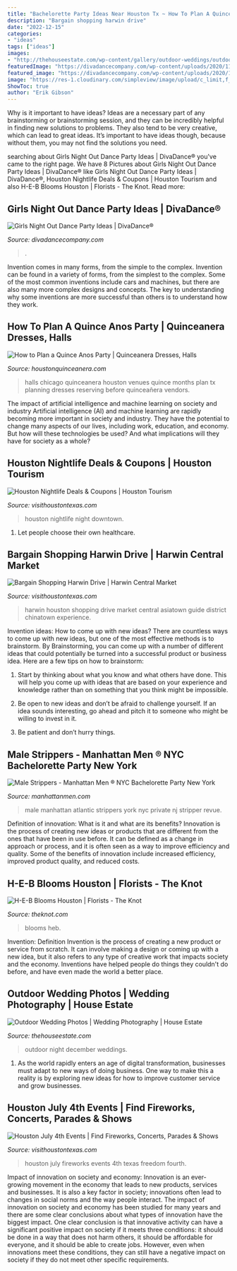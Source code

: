 ```yaml
---
title: "Bachelorette Party Ideas Near Houston Tx ~ How To Plan A Quince Anos Party"
description: "Bargain shopping harwin drive"
date: "2022-12-15"
categories:
- "ideas"
tags: ["ideas"]
images:
- "http://thehouseestate.com/wp-content/gallery/outdoor-weddings/outdoor-wedding-on-a-december-night.jpg"
featuredImage: "https://divadancecompany.com/wp-content/uploads/2020/11/Three-African-American-Women-Blowing-Kisses.jpg"
featured_image: "https://divadancecompany.com/wp-content/uploads/2020/11/Three-African-American-Women-Blowing-Kisses.jpg"
image: "https://res-1.cloudinary.com/simpleview/image/upload/c_limit,f_auto,h_1200,q_75,w_1200/v1/clients/houston/DOWNTOWN_TRAFFIC_NIGHT_2_dc3b7da8-0697-4fb2-a1cf-344fa32bd2db.jpg"
ShowToc: true
author: "Erik Gibson"
---
```



Why is it important to have ideas?
Ideas are a necessary part of any brainstorming or brainstorming session, and they can be incredibly helpful in finding new solutions to problems. They also tend to be very creative, which can lead to great ideas. It’s important to have ideas though, because without them, you may not find the solutions you need.

	

		
searching about Girls Night Out Dance Party Ideas | DivaDance® you've came to the right page. We have 8 Pictures about Girls Night Out Dance Party Ideas | DivaDance® like Girls Night Out Dance Party Ideas | DivaDance®, Houston Nightlife Deals &amp; Coupons | Houston Tourism and also H-E-B Blooms Houston | Florists - The Knot. Read more:
		
    
## Girls Night Out Dance Party Ideas | DivaDance®

<img loading=lazy src="https://divadancecompany.com/wp-content/uploads/2020/11/Three-African-American-Women-Blowing-Kisses.jpg" onerror="this.onerror=null;this.src='https://tse2.mm.bing.net/th?id=OIP.pLa7hZOfBhaGUzhS3qY9DQHaE7&amp;pid=15.1';" alt="Girls Night Out Dance Party Ideas | DivaDance®">

_Source: divadancecompany.com_

>. 

	

Invention comes in many forms, from the simple to the complex.
Invention can be found in a variety of forms, from the simplest to the complex. Some of the most common inventions include cars and machines, but there are also many more complex designs and concepts. The key to understanding why some inventions are more successful than others is to understand how they work.

    
## How To Plan A Quince Anos Party | Quinceanera Dresses, Halls

<img loading=lazy src="https://www.houstonquinceanera.com/sites/default/files/attach/hacienda_bella_terra12.jpg" onerror="this.onerror=null;this.src='https://tse4.mm.bing.net/th?id=OIP.ux5ZYyZq92POH_7UUZHHqQHaE8&amp;pid=15.1';" alt="How to Plan a Quince Anos Party | Quinceanera Dresses, Halls">

_Source: houstonquinceanera.com_

>halls chicago quinceanera houston venues quince months plan tx planning dresses reserving before quinceañera vendors. 

	

The impact of artificial intelligence and machine learning on society and industry
Artificial intelligence (AI) and machine learning are rapidly becoming more important in society and industry. They have the potential to change many aspects of our lives, including work, education, and economy. But how will these technologies be used? And what implications will they have for society as a whole?

    
## Houston Nightlife Deals &amp; Coupons | Houston Tourism

<img loading=lazy src="https://res-1.cloudinary.com/simpleview/image/upload/c_limit,f_auto,h_1200,q_75,w_1200/v1/clients/houston/DOWNTOWN_TRAFFIC_NIGHT_2_dc3b7da8-0697-4fb2-a1cf-344fa32bd2db.jpg" onerror="this.onerror=null;this.src='https://tse2.mm.bing.net/th?id=OIP.RSGb5bx8yiMzwqMNzU8JGgHaEK&amp;pid=15.1';" alt="Houston Nightlife Deals &amp; Coupons | Houston Tourism">

_Source: visithoustontexas.com_

>houston nightlife night downtown. 

	

1. Let people choose their own healthcare.

    
## Bargain Shopping Harwin Drive | Harwin Central Market

<img loading=lazy src="https://res-3.cloudinary.com/simpleview/image/upload/c_limit,f_auto,h_1200,q_75,w_1200/v1/clients/houston/image_3811_f62d17c5-1545-48ca-b14a-8abf932f03c9.jpg" onerror="this.onerror=null;this.src='https://tse4.mm.bing.net/th?id=OIP.8CHxtgp63b2XZHAjlXtdvgHaE9&amp;pid=15.1';" alt="Bargain Shopping Harwin Drive | Harwin Central Market">

_Source: visithoustontexas.com_

>harwin houston shopping drive market central asiatown guide district chinatown experience. 

	

Invention ideas: How to come up with new ideas?
There are countless ways to come up with new ideas, but one of the most effective methods is to brainstorm. By Brainstorming, you can come up with a number of different ideas that could potentially be turned into a successful product or business idea. Here are a few tips on how to brainstorm:
1. Start by thinking about what you know and what others have done. This will help you come up with ideas that are based on your experience and knowledge rather than on something that you think might be impossible.

2. Be open to new ideas and don’t be afraid to challenge yourself. If an idea sounds interesting, go ahead and pitch it to someone who might be willing to invest in it.

3. Be patient and don’t hurry things.

    
## Male Strippers - Manhattan Men ® NYC Bachelorette Party New York

<img loading=lazy src="https://www.manhattanmen.com/images/gimg32.jpg" onerror="this.onerror=null;this.src='https://tse3.mm.bing.net/th?id=OIP.NaZCOdzI8zqkgOo2tv45BgHaE8&amp;pid=15.1';" alt="Male Strippers - Manhattan Men ® NYC Bachelorette Party New York">

_Source: manhattanmen.com_

>male manhattan atlantic strippers york nyc private nj stripper revue. 

	

Definition of innovation: What is it and what are its benefits?
Innovation is the process of creating new ideas or products that are different from the ones that have been in use before. It can be defined as a change in approach or process, and it is often seen as a way to improve efficiency and quality. Some of the benefits of innovation include increased efficiency, improved product quality, and reduced costs.

    
## H-E-B Blooms Houston | Florists - The Knot

<img loading=lazy src="https://media-api.xogrp.com/images/212d9084-93bc-4aeb-ada9-a54376c09261" onerror="this.onerror=null;this.src='https://tse1.mm.bing.net/th?id=OIP.nD2X5y8rgHRMrnrap4dLtAHaDp&amp;pid=15.1';" alt="H-E-B Blooms Houston | Florists - The Knot">

_Source: theknot.com_

>blooms heb. 

	

Invention: Definition
Invention is the process of creating a new product or service from scratch. It can involve making a design or coming up with a new idea, but it also refers to any type of creative work that impacts society and the economy. Inventions have helped people do things they couldn't do before, and have even made the world a better place.

    
## Outdoor Wedding Photos | Wedding Photography | House Estate

<img loading=lazy src="http://thehouseestate.com/wp-content/gallery/outdoor-weddings/outdoor-wedding-on-a-december-night.jpg" onerror="this.onerror=null;this.src='https://tse2.mm.bing.net/th?id=OIP.OpTu1H1IXxBjJUdSoyDRfwHaFH&amp;pid=15.1';" alt="Outdoor Wedding Photos | Wedding Photography | House Estate">

_Source: thehouseestate.com_

>outdoor night december weddings. 

	

1. As the world rapidly enters an age of digital transformation, businesses must adapt to new ways of doing business. One way to make this a reality is by exploring new ideas for how to improve customer service and grow businesses.

    
## Houston July 4th Events | Find Fireworks, Concerts, Parades &amp; Shows

<img loading=lazy src="https://assets.simpleviewcms.com/simpleview/image/upload/c_limit,h_1200,q_75,w_1200/v1/clients/houston/Freedom Over Texas Fireworks (2)_enhanced_236b2e48-d0e1-4dd2-a3de-267378a90942.jpg" onerror="this.onerror=null;this.src='https://tse1.mm.bing.net/th?id=OIP.A963gKhxl4GJ_xrMLZ5YZgHaFD&amp;pid=15.1';" alt="Houston July 4th Events | Find Fireworks, Concerts, Parades &amp; Shows">

_Source: visithoustontexas.com_

>houston july fireworks events 4th texas freedom fourth. 

	

Impact of innovation on society and economy:
Innovation is an ever-growing movement in the economy that leads to new products, services and businesses. It is also a key factor in society; innovations often lead to changes in social norms and the way people interact. The impact of innovation on society and economy has been studied for many years and there are some clear conclusions about what types of innovation have the biggest impact. 
One clear conclusion is that innovative activity can have a significant positive impact on society if it meets three conditions: it should be done in a way that does not harm others, it should be affordable for everyone, and it should be able to create jobs. However, even when innovations meet these conditions, they can still have a negative impact on society if they do not meet other specific requirements.

